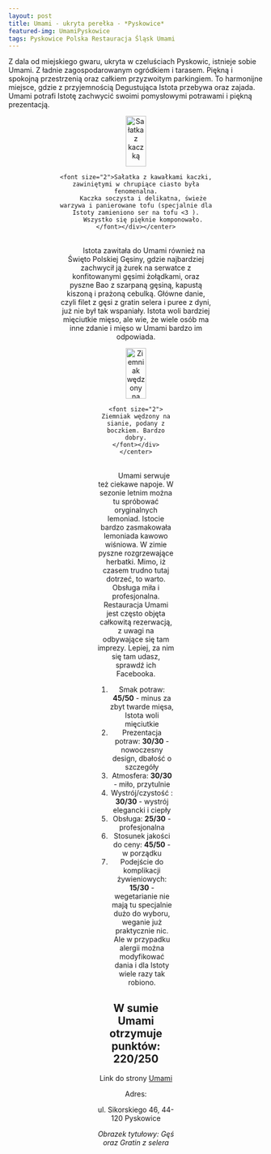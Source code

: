 ```yaml
---
layout: post
title: Umami - ukryta perełka - *Pyskowice*
featured-img: UmamiPyskowice
tags: Pyskowice Polska Restauracja Śląsk Umami
---
```



Z dala od miejskiego gwaru, ukryta w czeluściach Pyskowic, istnieje sobie Umami.
Z ładnie zagospodarowanym ogródkiem i tarasem. Piękną i spokojną przestrzenią oraz całkiem przyzwoitym parkingiem.
To harmonijne miejsce, gdzie z przyjemnością Degustująca Istota przebywa oraz zajada.
Umami potrafi Istotę zachwycić swoimi pomysłowymi potrawami i piękną prezentacją.

<center><div style="width:60%"> <img src="{{site.url}}/assets/img/posts/salatka_z_kaczki.jpg" alt="Sałatka z kaczką" height="100px" width="40px" />

    <font size="2">Sałatka z kawałkami kaczki, zawiniętymi w chrupiące ciasto była fenomenalna.
        Kaczka soczysta i delikatna, świeże warzywa i panierowane tofu (specjalnie dla Istoty zamieniono ser na tofu <3 ).
        Wszystko się pięknie komponowało.
    </font></div></center>
<br />&ensp;&ensp;&ensp;&ensp;
Istota zawitała do Umami również na Święto Polskiej Gęsiny, gdzie najbardziej zachwycił ją żurek na serwatce z konfitowanymi gęsimi żołądkami,
oraz pyszne Bao z szarpaną gęsiną, kapustą kiszoną i prażoną cebulką.
Główne danie, czyli filet z gęsi z gratin selera i puree z dyni, już nie był tak wspaniały. Istota woli bardziej mięciutkie mięso, ale wie, że
wiele osób ma inne zdanie i mięso w Umami bardzo im odpowiada.

<center><div style="width:50%"> <img src="{{site.url}}/assets/img/posts/ziemniak_na_boczku.jpg" alt="Ziemniak wędzony na sianie" height="100px" width="40px" />

    <font size="2"> Ziemniak wędzony na sianie, podany z boczkiem. Bardzo dobry.
    </font></div></center>
<br />&ensp;&ensp;&ensp;&ensp;
Umami serwuje też ciekawe napoje. W sezonie letnim można tu spróbować oryginalnych lemoniad.
Istocie bardzo zasmakowała lemoniada kawowo wiśniowa. W zimie pyszne rozgrzewające herbatki.
Mimo, iż czasem trudno tutaj dotrzeć, to warto. Obsługa miła i profesjonalna.
Restauracja Umami jest często objęta całkowitą rezerwacją, z uwagi na odbywające się tam imprezy.
Lepiej, za nim się tam udasz, sprawdź ich Facebooka.


1. Smak potraw: **45/50** - minus za zbyt twarde mięsa, Istota woli mięciutkie
2. Prezentacja potraw: **30/30** - nowoczesny design, dbałość o szczegóły
3. Atmosfera: **30/30** - miło, przytulnie
4. Wystrój/czystość : **30/30** - wystrój elegancki i ciepły
5. Obsługa: **25/30** - profesjonalna
6. Stosunek jakości do ceny: **45/50** - w porządku
7. Podejście do komplikacji żywieniowych: **15/30** - wegetarianie nie mają tu specjalnie dużo do wyboru, weganie już praktycznie nic. Ale w przypadku alergii można modyfikować dania i dla Istoty wiele razy tak robiono.


## W sumie Umami otrzymuje punktów: **220/250**
Link do strony [Umami]

Adres:

ul. Sikorskiego 46, 44-120 Pyskowice

_Obrazek tytułowy: Gęś oraz Gratin z selera_

[Umami]: http://www.restauracjaumami.pl/



